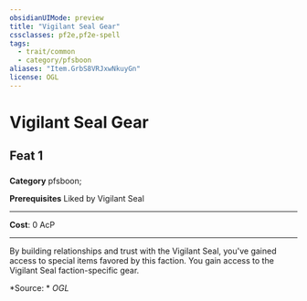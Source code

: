 ```yaml
---
obsidianUIMode: preview
title: "Vigilant Seal Gear"
cssclasses: pf2e,pf2e-spell
tags:
  - trait/common
  - category/pfsboon
aliases: "Item.GrbS8VRJxwNkuyGn"
license: OGL
---
```

# Vigilant Seal Gear
## Feat 1
### 

**Category** pfsboon; 



**Prerequisites** Liked by Vigilant Seal
* * *
**Cost**: 0 AcP

* * *

By building relationships and trust with the Vigilant Seal, you've gained access to special items favored by this faction. You gain access to the Vigilant Seal faction-specific gear.

*Source: *
*OGL*